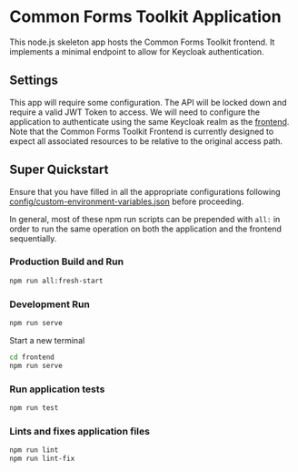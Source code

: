# Common Forms Toolkit Application

This node.js skeleton app hosts the Common Forms Toolkit frontend. It implements a minimal endpoint to allow for Keycloak authentication.

## Settings

This app will require some configuration. The API will be locked down and require a valid JWT Token to access. We will need to configure the application to authenticate using the same Keycloak realm as the [frontend](frontend). Note that the Common Forms Toolkit Frontend is currently designed to expect all associated resources to be relative to the original access path.

## Super Quickstart

Ensure that you have filled in all the appropriate configurations following [config/custom-environment-variables.json](config/custom-environment-variables.json) before proceeding.

In general, most of these npm run scripts can be prepended with `all:` in order to run the same operation on both the application and the frontend sequentially.

### Production Build and Run

``` sh
npm run all:fresh-start
```

### Development Run

``` sh
npm run serve
```

Start a new terminal

``` sh
cd frontend
npm run serve
```

### Run application tests

``` sh
npm run test
```

### Lints and fixes application files

``` sh
npm run lint
npm run lint-fix
```

